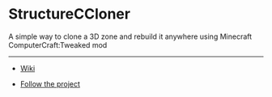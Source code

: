 # StructureCCloner
A simple way to clone a 3D zone and rebuild it anywhere using Minecraft ComputerCraft:Tweaked mod

---

- [Wiki](https://github.com/hzFishy/StructureCCloner/wiki)

- [Follow the project](https://github.com/users/hzFishy/projects/8)